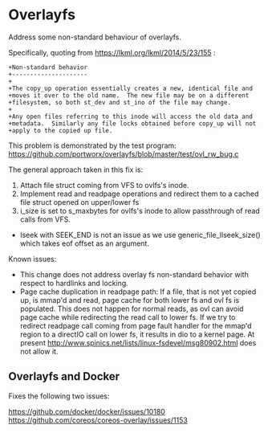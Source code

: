 # Overlayfs


Address some non-standard behaviour of overlayfs. 

Specifically, quoting from https://lkml.org/lkml/2014/5/23/155 :

```
+Non-standard behavior
+---------------------
+
+The copy_up operation essentially creates a new, identical file and
+moves it over to the old name.  The new file may be on a different
+filesystem, so both st_dev and st_ino of the file may change.
+
+Any open files referring to this inode will access the old data and
+metadata.  Similarly any file locks obtained before copy_up will not
+apply to the copied up file.

```
This problem is demonstrated by the test program:
https://github.com/portworx/overlayfs/blob/master/test/ovl_rw_bug.c

The general approach taken in this fix is:
 1. Attach file struct coming from VFS to ovlfs's inode.
 2. Implement read and readpage operations and redirect them to a cached file struct opened on upper/lower fs
 3. i_size is set to s_maxbytes for ovlfs's inode to allow passthrough of read calls from VFS. 
  * lseek with SEEK_END is not an issue as we use generic_file_llseek_size() which takes eof offset as an argument.


Known issues:

* This change does not address overlay fs non-standard behavior with respect to hardlinks and locking.
* Page cache duplication in readpage path:
If a file, that is not yet copied up, is mmap'd and read, page cache for both lower fs and ovl fs is populated. 
This does not happen for normal reads, as ovl can avoid page cache while redirecting the read call to lower fs. If we try to redirect readpage call coming from page fault handler for the mmap'd region to a directIO call on lower fs, it results in dio to a kernel page. At present http://www.spinics.net/lists/linux-fsdevel/msg80902.html does not allow it.



Overlayfs and Docker
--------------------

Fixes the following two issues:

https://github.com/docker/docker/issues/10180
https://github.com/coreos/coreos-overlay/issues/1153
